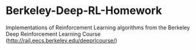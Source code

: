 # Berkeley-Deep-RL-Homework
Implementations of Reinforcement Learning algorithms from the Berkeley Deep Reinforcement Learning Course (http://rail.eecs.berkeley.edu/deeprlcourse/)
